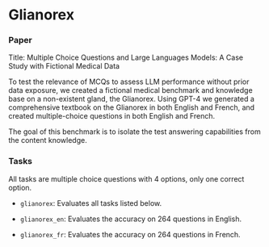 # Glianorex

### Paper

Title: Multiple Choice Questions and Large Languages Models: A Case Study with Fictional Medical Data

To test the relevance of MCQs to assess LLM performance without prior data exposure, we created a fictional medical benchmark and knowledge base on a non-existent gland, the Glianorex. Using GPT-4 we generated a comprehensive textbook on the Glianorex in both English and French, and created multiple-choice questions in both English and French.

The goal of this benchmark is to isolate the test answering capabilities from the content knowledge.

### Tasks

All tasks are multiple choice questions with 4 options, only one correct option.

- `glianorex`: Evaluates all tasks listed below.

- `glianorex_en`: Evaluates the accuracy on 264 questions in English. 
- `glianorex_fr`: Evaluates the accuracy on 264 questions in French. 
